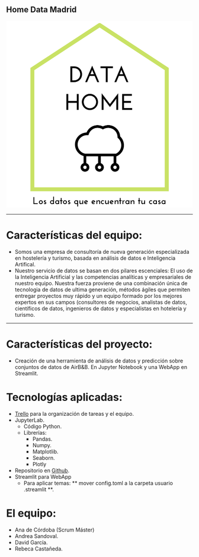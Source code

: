 ## Home Data Madrid
![image](https://github.com/Factoria-F5-AI-Bootcamp-1-Edicion/Madrid_AirB-B/blob/main/Streamlit/Data%20Home.png)
___
# Características del equipo:
- Somos una empresa de consultoría de nueva generación especializada en hostelería y turismo, basada en análisis de datos e Inteligencia Artifical.
- Nuestro servicio de datos se basan en dos pilares escenciales: El uso de la Inteligencia Artificial y las competencias analíticas y empresariales de nuestro equipo. Nuestra fuerza proviene de una combinación única de tecnologia de datos de ultima generación, métodos ágiles que permiten entregar proyectos muy rápido y un equipo formado por los mejores expertos en sus campos (consultores de negocios, analistas de datos, científicos de datos, ingenieros de datos y especialistas en hotelería y turismo.
___
# Características del proyecto:
- Creación de una herramienta de análisis de datos y predicción sobre conjuntos de datos de AirB&B. En Jupyter Notebook y una WebApp en Streamlit.




# Tecnologías aplicadas:
- [Trello](https://trello.com/b/nI30yb7N/equipo-madrid) para la organización de tareas y el equipo. 
- JupyterLab.
    - Código Python.
    - Librerías:
        - Pandas.
        - Numpy.
        - Matplotlib.
        - Seaborn.
        - Plotly
- Repositorio en [Github](https://github.com/Factoria-F5-AI-Bootcamp-1-Edicion/Madrid_AirB-B).
- Streamlit para WebApp
    - Para aplicar temas: ** mover config.toml a la carpeta usuario .streamlit **.

# El equipo:
- Ana de Córdoba (Scrum Máster)
- Andrea Sandoval.
- David García.
- Rebeca Castañeda.
